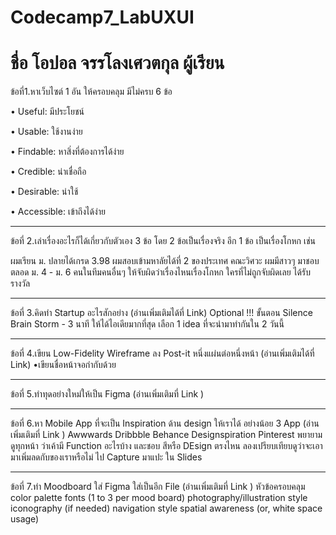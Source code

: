 # Codecamp7_LabUXUI
# ชื่อ โอปอล จรรโลงเศวตกุล ผู้เรียน

ข้อที่1.หาเว็บไซต์ 1 อัน ให้ครอบคลุม มีไม่ครบ 6 ข้อ 

• Useful: มีประโยชน์

• Usable: ใช้งานง่าย

• Findable: หาสิ่งที่ต้องการได้ง่าย

• Credible: น่าเชื่อถือ

• Desirable: น่าใช้

• Accessible: เข้าถึงได้ง่าย

<hr>
ข้อที่ 2.เล่าเรื่องอะไรก็ได้เกี่ยวกับตัวเอง 3 ข้อ โดย 2 ข้อเป็นเรื่องจริง อีก 1 ข้อ เป็นเรื่องโกหก เช่น

ผมเรียน ม. ปลายได้เกรด 3.98 
ผมสอบเข้ามหาลัยได้ที่ 2 ของประเทศ คณะวิศวะ
ผมมีสาวๆ มาชอบตลอด ม. 4 - ม. 6
คนในทีมคนอื่นๆ ให้จับผิดว่าเรื่องไหนเรื่องโกหก
ใครที่ไม่ถูกจับผิดเลย ได้รับรางวัล
<hr>

ข้อที่ 3.คิดทำ Startup อะไรสักอย่าง (อ่านเพิ่มเติมได้ที่ Link) Optional !!!
ขั้นตอน 
Silence Brain Storm - 3 นาที ให้ได้ไอเดียมากที่สุด
เลือก 1 idea ที่จะนำมาทำกันใน 2 วันนี้ 
<hr>

ข้อที่ 4.เขียน Low-Fidelity Wireframe ลง Post-it หนึ่งแผ่นต่อหนึ่งหน้า (อ่านเพิ่มเติมได้ที่ Link)
•เขียนชื่อหน้าจอกำกับด้วย
<hr>

ข้อที่ 5.ทำทุดอย่างใหม่ให้เป็น Figma (อ่านเพิ่มเติมที่ Link )

<hr>

ข้อที่ 6.หา Mobile App ที่จะเป็น Inspiration ด้าน design ให้เราได้ อย่างน้อย 3 App (อ่านเพิ่มเติมที่ Link )
Awwwards
Dribbble
Behance
Designspiration
Pinterest
พยายามดูทุกหน้า ว่าเค้ามี Function อะไรบ้าง และชอบ สีหรือ DEsign ตรงไหน
ลองเปรียบเทียบดูว่าจะเอามาเพิ่มลดกับของเราหรือไม่
ไป Capture มาแปะ ใน Slides
<hr>


ข้อที่ 7.ทำ Moodboard ใส่ Figma ใส่เป็นอีก File (อ่านเพิ่มเติมที่ Link )
หัวข้อครอบคลุม
color palette
fonts (1 to 3 per mood board)
photography/illustration style
iconography (if needed)
navigation style
spatial awareness (or, white space usage)







